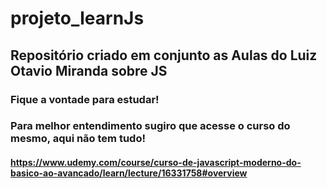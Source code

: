 # projeto_learnJs
## Repositório criado em conjunto as Aulas do Luiz Otavio Miranda sobre JS
### Fique a vontade para estudar!
### Para melhor entendimento sugiro que acesse o curso do mesmo, aqui não tem tudo!


#### https://www.udemy.com/course/curso-de-javascript-moderno-do-basico-ao-avancado/learn/lecture/16331758#overview
